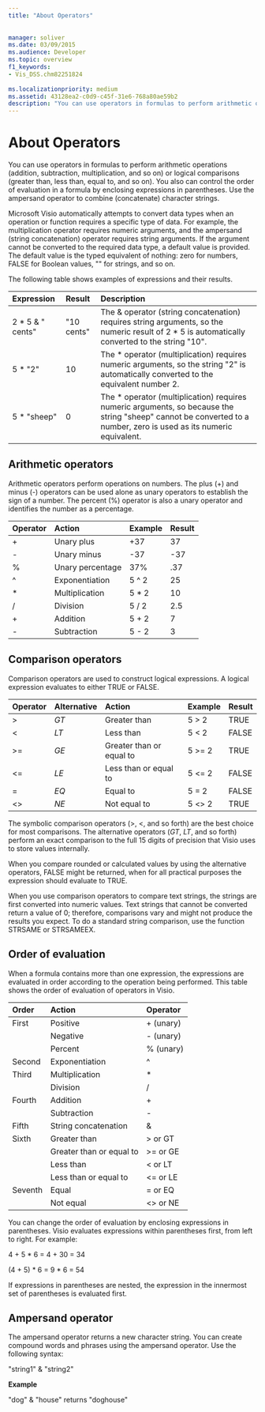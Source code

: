 ```yaml
---
title: "About Operators"
 
 
manager: soliver
ms.date: 03/09/2015
ms.audience: Developer
ms.topic: overview
f1_keywords:
- Vis_DSS.chm82251824
 
ms.localizationpriority: medium
ms.assetid: 43128ea2-c0d9-c45f-31e6-768a80ae59b2
description: "You can use operators in formulas to perform arithmetic operations (addition, subtraction, multiplication, and so on) or logical comparisons (greater than, less than, equal to, and so on). You also can control the order of evaluation in a formula by enclosing expressions in parentheses. Use the ampersand operator to combine (concatenate) character strings."
---
```


# About Operators

You can use operators in formulas to perform arithmetic operations (addition, subtraction, multiplication, and so on) or logical comparisons (greater than, less than, equal to, and so on). You also can control the order of evaluation in a formula by enclosing expressions in parentheses. Use the ampersand operator to combine (concatenate) character strings.
  
Microsoft Visio automatically attempts to convert data types when an operation or function requires a specific type of data. For example, the multiplication operator requires numeric arguments, and the ampersand (string concatenation) operator requires string arguments. If the argument cannot be converted to the required data type, a default value is provided. The default value is the typed equivalent of nothing: zero for numbers, FALSE for Boolean values, "" for strings, and so on.
  
The following table shows examples of expressions and their results.
  
|**Expression**|**Result**|**Description**|
|:-----|:-----|:-----|
| 2 \* 5 &amp; " cents"  <br/> | "10 cents"  <br/> | The &amp; operator (string concatenation) requires string arguments, so the numeric result of 2 \* 5 is automatically converted to the string "10". |
| 5 \* "2"  <br/> | 10  <br/> | The \* operator (multiplication) requires numeric arguments, so the string "2" is automatically converted to the equivalent number 2. |
| 5 \* "sheep"  <br/> | 0  <br/> | The \* operator (multiplication) requires numeric arguments, so because the string "sheep" cannot be converted to a number, zero is used as its numeric equivalent. |
   
## Arithmetic operators

Arithmetic operators perform operations on numbers. The plus (+) and minus (-) operators can be used alone as unary operators to establish the sign of a number. The percent (%) operator is also a unary operator and identifies the number as a percentage.
  
|**Operator**|**Action**|**Example**|**Result**|
|:-----|:-----|:-----|:-----|
| +  <br/> | Unary plus  <br/> | +37  <br/> | 37  <br/> |
| -  <br/> | Unary minus  <br/> | -37  <br/> | -37  <br/> |
| %  <br/> | Unary percentage  <br/> | 37%  <br/> | .37  <br/> |
| ^  <br/> | Exponentiation  <br/> | 5 ^ 2  <br/> | 25  <br/> |
| \*  <br/> | Multiplication  <br/> | 5 \* 2  <br/> | 10  <br/> |
| /  <br/> | Division  <br/> | 5 / 2  <br/> | 2.5  <br/> |
| +  <br/> | Addition  <br/> | 5 + 2  <br/> | 7  <br/> |
| -  <br/> | Subtraction  <br/> | 5 - 2  <br/> | 3  <br/> |
   
## Comparison operators

Comparison operators are used to construct logical expressions. A logical expression evaluates to either TRUE or FALSE.
  
|**Operator**|**Alternative**|**Action**|**Example**|**Result**|
|:-----|:-----|:-----|:-----|:-----|
| \>  <br/> | _GT_  <br/> | Greater than  <br/> | 5 \> 2  <br/> | TRUE  <br/> |
| \<  <br/> | _LT_  <br/> | Less than  <br/> | 5 \< 2  <br/> | FALSE  <br/> |
| \>=  <br/> | _GE_  <br/> | Greater than or equal to  <br/> | 5 \>= 2  <br/> | TRUE  <br/> |
| \<=  <br/> | _LE_  <br/> | Less than or equal to  <br/> | 5 \<= 2  <br/> | FALSE  <br/> |
| =  <br/> | _EQ_  <br/> | Equal to  <br/> | 5 = 2  <br/> | FALSE  <br/> |
| \<\>  <br/> | _NE_  <br/> | Not equal to  <br/> | 5 \<\> 2  <br/> | TRUE  <br/> |
   
The symbolic comparison operators (\>, \<, and so forth) are the best choice for most comparisons. The alternative operators (_GT_, _LT_, and so forth) perform an exact comparison to the full 15 digits of precision that Visio uses to store values internally.
  
When you compare rounded or calculated values by using the alternative operators, FALSE might be returned, when for all practical purposes the expression should evaluate to TRUE.
  
When you use comparison operators to compare text strings, the strings are first converted into numeric values. Text strings that cannot be converted return a value of 0; therefore, comparisons vary and might not produce the results you expect. To do a standard string comparison, use the function STRSAME or STRSAMEEX.
  
## Order of evaluation

When a formula contains more than one expression, the expressions are evaluated in order according to the operation being performed. This table shows the order of evaluation of operators in Visio.
  
|**Order**|**Action**|**Operator**|
|:-----|:-----|:-----|
|First  <br/> |Positive  <br/> |+ (unary)  <br/> |
||Negative  <br/> |- (unary)  <br/> |
||Percent  <br/> |% (unary)  <br/> |
|Second  <br/> |Exponentiation  <br/> |^  <br/> |
|Third  <br/> |Multiplication  <br/> |\*  <br/> |
||Division  <br/> |/  <br/> |
|Fourth  <br/> |Addition  <br/> |+  <br/> |
||Subtraction  <br/> |-  <br/> |
|Fifth  <br/> |String concatenation  <br/> |&amp;  <br/> |
|Sixth  <br/> |Greater than  <br/> |\> or GT  <br/> |
||Greater than or equal to  <br/> |\>= or GE  <br/> |
||Less than  <br/> |\< or LT  <br/> |
||Less than or equal to  <br/> |\<= or LE  <br/> |
|Seventh  <br/> |Equal  <br/> |= or EQ  <br/> |
||Not equal  <br/> |\<\> or NE  <br/> |
   
You can change the order of evaluation by enclosing expressions in parentheses. Visio evaluates expressions within parentheses first, from left to right. For example:
  
4 + 5 \* 6 = 4 + 30 = 34
  
(4 + 5) \* 6 = 9 \* 6 = 54
  
If expressions in parentheses are nested, the expression in the innermost set of parentheses is evaluated first.
  
## Ampersand operator

The ampersand operator returns a new character string. You can create compound words and phrases using the ampersand operator. Use the following syntax:
  
"string1" &amp; "string2"
  
 **Example**
  
"dog" &amp; "house" returns "doghouse"
  

